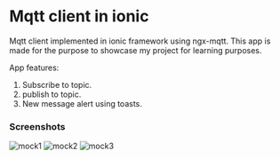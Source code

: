 # Mqtt client in ionic
Mqtt client implemented in ionic framework using ngx-mqtt.
This app is made for the purpose to showcase my project for learning purposes.

App features:
   1. Subscribe to topic.
   2. publish to topic.
   3. New message alert using toasts.
   
  ### Screenshots
![mock1](https://user-images.githubusercontent.com/13822610/42156930-f993e750-7e09-11e8-9b43-62a92247be7b.png)
![mock2](https://user-images.githubusercontent.com/13822610/42156935-00a9bbb4-7e0a-11e8-8fff-7baddf248b68.png)
![mock3](https://user-images.githubusercontent.com/13822610/42156940-052c5214-7e0a-11e8-908b-861d81c89e07.png)
